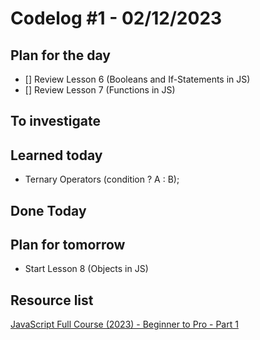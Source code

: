 # Codelog #1 - 02/12/2023


## Plan for the day
- [] Review Lesson 6 (Booleans and If-Statements in JS)
- [] Review Lesson 7 (Functions in JS)


## To investigate


## Learned today
- Ternary Operators (condition ? A : B);


## Done Today


## Plan for tomorrow
- Start Lesson 8 (Objects in JS)


## Resource list
[JavaScript Full Course (2023) - Beginner to Pro - Part 1](https://www.youtube.com/watch?v=SBmSRK3feww&list=PLghkhsW32AScslc5-k7f9A7cOFJI6gZbv&index=9)
